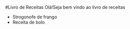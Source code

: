 
#Livro de Receitas
Olá!Seja bem vindo ao livro de receitas
 - Strogonofe de frango
 - Receita de bolo